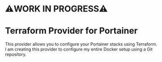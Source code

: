 # ⚠️WORK IN PROGRESS⚠️

# Terraform Provider for Portainer

This provider allows you to configure your Portainer stacks using Terraform. I am creating this provider to configure my entire Docker setup using a Git repository.
